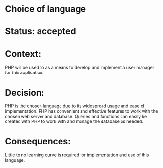 # Choice of language

# Status: accepted

# Context:

PHP will be used to as a means to develop and implement a user manager for this  application.

# Decision:

PHP is the chosen language due to its widespread usage and ease of implementation. PHP has convenient and effective features to work with the chosen web server and database. Queries and functions can easily be created with PHP to work with and manage the database as needed.


# Consequences:

Little to no learning curve is required for implementation and use of this language.
